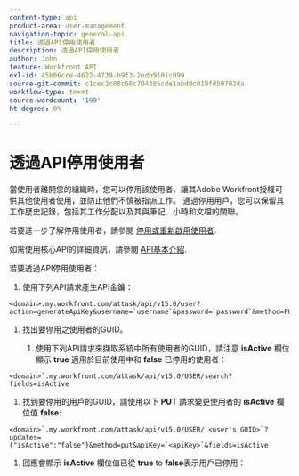 ```yaml
---
content-type: api
product-area: user-management
navigation-topic: general-api
title: 透過API停用使用者
description: 透過API停用使用者
author: John
feature: Workfront API
exl-id: 45b06cce-4622-4739-b9f3-2edb9101c099
source-git-commit: c1cec2c08c66c704385cde1abd0c019fd59702da
workflow-type: tm+mt
source-wordcount: '199'
ht-degree: 0%

---
```



# 透過API停用使用者

當使用者離開您的組織時，您可以停用該使用者、讓其Adobe Workfront授權可供其他使用者使用，並防止他們不慎被指派工作。 通過停用用戶，您可以保留其工作歷史記錄，包括其工作分配以及其與筆記、小時和文檔的關聯。

若要進一步了解停用使用者，請參閱 [停用或重新啟用使用者](../../administration-and-setup/add-users/create-and-manage-users/deactivate-a-user.md).

如需使用核心API的詳細資訊，請參閱 [API基本介紹](../../wf-api/general/api-basics.md).

若要透過API停用使用者：

1. 使用下列API請求產生API金鑰：

```
<domain>.my.workfront.com/attask/api/v15.0/user?action=generateApiKey&username=`username`&password=`password`&method=PUT`
```

1. 找出要停用之使用者的GUID。

   1. 使用下列API請求來擷取系統中所有使用者的GUID，請注意 **isActive** 欄位顯示 **true** 適用於目前使用中和 **false** 已停用的使用者：

```
<domain>`.my.workfront.com/attask/api/v15.0/USER/search?fields=isActive
```

1. 找到要停用的用戶的GUID，請使用以下 **PUT** 請求變更使用者的 **isActive** 欄位值 **false**:

```
<domain>`.my.workfront.com/attask/api/v15.0/USER/`<user's GUID>`?updates={"isActive":"false"}&method=put&apiKey=`<apiKey>`&fields=isActive
```

1. 回應會顯示 **isActive** 欄位值已從 **true** to **false**&#x200B;表示用戶已停用：

<!-- [Copy](javascript:void(0);) -->
<pre></pre>
